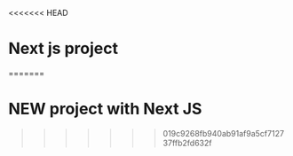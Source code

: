 <<<<<<< HEAD
# Next js project
=======
# NEW project with Next JS
>>>>>>> 019c9268fb940ab91af9a5cf712737ffb2fd632f
